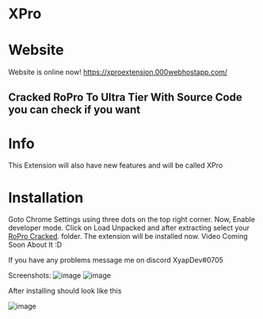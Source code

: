 # XPro

# Website
Website is online now!
https://xproextension.000webhostapp.com/

## Cracked RoPro To Ultra Tier With Source Code you can check if you want


# Info
This Extension will also have new features and will be called XPro


# Installation
Goto Chrome Settings using three dots on the top right corner.
Now, Enable developer mode.
Click on Load Unpacked and after extracting select your [RoPro Cracked](https://github.com/XyapDev/RoPro-Free/archive/refs/heads/main.zip). folder.
The extension will be installed now. 
Video Coming Soon About It :D

If you have any problems message me on discord XyapDev#0705


Screenshots:
![image](https://user-images.githubusercontent.com/99596517/182232717-9c5a7782-6185-48dd-bb6a-157598aa59a0.png)
![image](https://user-images.githubusercontent.com/99596517/182232884-094192e8-f40e-4090-9a10-cac4fb90d1ec.png)

After installing should look like this

![image](https://user-images.githubusercontent.com/99596517/182233011-ae8285aa-c90f-462a-8e7c-3deb2fd7aa6e.png)


